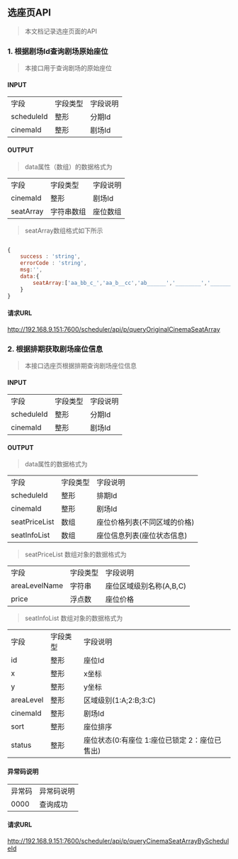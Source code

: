 ## 选座页API 

>本文档记录选座页面的API

### 1. 根据剧场Id查询剧场原始座位

>本接口用于查询剧场的原始座位

#### INPUT

<table>
    <tr>
        <td>字段</td>
        <td>字段类型</td>
        <td>字段说明</td>
    </tr>
    <tr>
        <td>scheduleId</td>
        <td>整形</td>
        <td>分期Id</td>
    </tr>
    <tr>
        <td>cinemaId</td>
        <td>整形</td>
        <td>剧场Id</td>
    </tr>
</table>

#### OUTPUT

>data属性（数组）的数据格式为

<table>
    <tr>
        <td>字段</td>
        <td>字段类型</td>
        <td>字段说明</td>
    </tr>
    <tr>
        <td>cinemaId</td>
        <td>整形</td>
        <td>剧场Id</td>
    </tr>
    <tr>
        <td>seatArray</td>
        <td>字符串数组</td>
        <td>座位数组</td>
    </tr>
</table>

>seatArray数组格式如下所示

~~~javascript

{
    success : 'string', 
    errorCode : 'string',
    msg:'',
    data:{
        seatArray:['aa_bb_c_','aa_b__cc','ab______','________','________','aaaaaaa']
    }
}
~~~

#### 请求URL

http://192.168.9.151:7600/scheduler/api/p/queryOriginalCinemaSeatArray

### 2. 根据排期获取剧场座位信息

>本接口选座页根据排期查询剧场座位信息

#### INPUT

<table>
    <tr>
        <td>字段</td>
        <td>字段类型</td>
        <td>字段说明</td>
    </tr>
    <tr>
        <td>scheduleId</td>
        <td>整形</td>
        <td>分期Id</td>
    </tr>
    <tr>
        <td>cinemaId</td>
        <td>整形</td>
        <td>剧场Id</td>
    </tr>
</table>

#### OUTPUT

>data属性的数据格式为

<table>
    <tr>
        <td>字段</td>
        <td>字段类型</td>
        <td>字段说明</td>
    </tr>
    <tr>
        <td>scheduleId</td>
        <td>整形</td>
        <td>排期Id</td>
    </tr>
    <tr>
        <td>cinemaId</td>
        <td>整形</td>
        <td>剧场Id</td>
    </tr>
    <tr>
        <td>seatPriceList</td>
        <td>数组</td>
        <td>座位价格列表(不同区域的价格)</td>
    </tr>
    <tr>
        <td>seatInfoList</td>
        <td>数组</td>
        <td>座位信息列表(座位状态信息)</td>
    </tr>
</table>

>seatPriceList 数组对象的数据格式为

<table>
    <tr>
        <td>字段</td>
        <td>字段类型</td>
        <td>字段说明</td>
    </tr>
    <tr>
        <td>areaLevelName</td>
        <td>字符串</td>
        <td>座位区域级别名称(A,B,C)</td>
    </tr>
    <tr>
        <td>price</td>
        <td>浮点数</td>
        <td>座位价格</td>
    </tr>
</table>

>seatInfoList 数组对象的数据格式为

<table>
    <tr>
        <td>字段</td>
        <td>字段类型</td>
        <td>字段说明</td>
    </tr>
    <tr>
        <td>id</td>
        <td>整形</td>
        <td>座位Id</td>
    </tr>
    <tr>
        <td>x</td>
        <td>整形</td>
        <td>x坐标</td>
    </tr>
    <tr>
        <td>y</td>
        <td>整形</td>
        <td>y坐标</td>
    </tr>
    <tr>
        <td>areaLevel</td>
        <td>整形</td>
        <td>区域级别(1:A;2:B;3:C)</td>
    </tr>
    <tr>
        <td>cinemaId</td>
        <td>整形</td>
        <td>剧场Id</td>
    </tr>
    <tr>
        <td>sort</td>
        <td>整形</td>
        <td>座位排序</td>
    </tr>
    <tr>
        <td>status</td>
        <td>整形</td>
        <td>座位状态(0:有座位 1:座位已锁定 2：座位已售出)</td>
    </tr>
</table>

#### 异常码说明

<table>
    <tr>
        <td>异常码</td>
        <td>异常码说明</td>
    </tr>
    <tr>
        <td>0000</td>
        <td>查询成功</td>
    </tr>
</table>

#### 请求URL

http://192.168.9.151:7600/scheduler/api/p/queryCinemaSeatArrayByScheduleId

